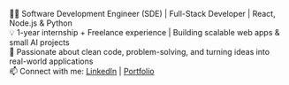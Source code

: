 👩‍💻 Software Development Engineer (SDE) | Full-Stack Developer | React, Node.js & Python  
💡 1-year internship + Freelance experience | Building scalable web apps & small AI projects  
🚀 Passionate about clean code, problem-solving, and turning ideas into real-world applications  
📫 Connect with me: [LinkedIn](https://linkedin.com/in/harshita12) | [Portfolio](https://my-portfolio-two-gamma-81.vercel.app/)
